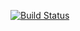 [![Build Status](http://localhost:8080/buildStatus/icon?job=pipeline1)](http://localhost:8080/job/pipeline1/s)
